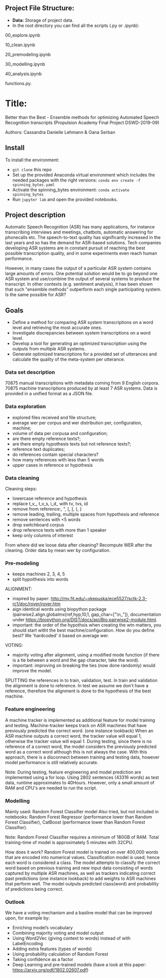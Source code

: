 ## Project File Structure:

- **Data:** Storage of project data.
- In the root directory you can find all the scripts (.py or .ipynb):

00_explore.ipynb

10_clean.ipynb

20_premodeling.ipynb

30_modelling.ipynb

40_analysis.ipynb

functions.py.
 


# Title:

Better than the Best - Ensemble methods for optimizing Automated Speech Recognition transcripts
(Propulsion Academy Final Project DSWD-2019-09)

Authors: Cassandra Danielle Lehmann & Oana Serban

## Install

To install the environment:

- `git clone` this repo
- Set up the provided Anaconda virtual environment which includes the needed packages with the right versions: `conda env create -f spinning_bytes.yaml`
- Activate the spinning_bytes environment: `conda activate spinning_bytes`
- Run `jupyter lab` and open the provided notebooks.


## Project description
Automatic Speech Recognition (ASR) has many applications, for instance transcribing interviews and meetings, chatbots, automatic answering for phonecalls etc. The speech-to-text quality has significantly increased in the last years and so has the demand for ASR-based solutions. Tech companies developing ASR systems are in constant pursuit of reaching the best possible transcription quality, and in some experiments even reach human performance. 

However, in many cases the output of a particular ASR system contains large amounts of errors. One potential solution would be to go beyond one ASR system and use/combine the output of several systems to produce the transcript. In other contexts (e.g. sentiment analysis), it has been shown that such "ensemble methods" outperform each single participating system. Is the same possible for ASR? 


## Goals
- Define a method for comparing ASR system transcriptions on a word level and retrieving the most accurate ones.
- Investigate discrepancies between system transcriptions on a word level.
- Develop a tool for generating an optimized transcription using the outputs from multiple ASR systems.
- Generate optimized transcriptions for a provided set of utterances and calculate the quality  of the meta-system per utterance. 


### Data set description
70875 manual transcriptions with metadata coming from 9 English corpora. 
70875 machine transcriptions produced by at least 7 ASR systems.
Data is provided in a unified format as a JSON file.


### Data exploration

 - explored files received and file structure; 
 - average wer per corpus and wer distribution per, configuration, machine; 
 - volume of data per corpusa and configuration; 
 - are there empty reference texts?; 
 - are there empty hypothesis texts but not reference texts?;
 - reference text duplicates; 
 - do references contain special characters?
 - how many references with less than 5 words
 - upper cases in reference or hypothesis


### Data cleaning

Cleaning steps:
 - lowercase reference and hypothesis
 - replace t_v_, t_v_s,  i_d_ with tv, tvs, id
 - remove from reference:, ", [, ], {, }
 - remove leading, trailing, multiple spaces from hypothesis and reference
 - remove sentences with <5 words
 - drop switchboard corpus
 - drop reference texts with more than 1 speaker
 - keep only columns of interest

 From where did we loose data after cleaning?
 Recompute WER after the cleaning.
 Order data by mean wer by configuration.

### Pre-modeling 
 - keeps machines 2, 3, 4, 5
 - split hypoithesis into words

ALIGNMENT:
 - inspired by paper: http://my.fit.edu/~vkepuska/ece5527/sctk-2.3-rc1/doc/rover/rover.htm
 - aign identical words using biopython package (pairwise2.align.globalmx(ref,hyp,10,1, gap_char=["\n_"]), documentation under https://biopython.org/DIST/docs/api/Bio.pairwise2-module.html.
 - important: the order of the hypothsis when creating the wtn matters, you should start witht the best machine/configuration. How do you define best? We 'hardcoded' it based on average wer.

VOTING:
- majority voting after alignment, using a modified mode function (if there is a tie between a word and the gap character, take the word).
- important: improving on breaking the ties (now done randomly) would improve the model.

SPLITTING the references in to train, validation, test. In train and validation the alignment is done to reference. In test we assume we don't have a reference, therefore the alignment is done to the hypothesis of the best machine.


### Feature engineering

A machine tracker is implemented as additional feature for model training and testing.
Machine-tracker keeps track on ASR machines that have previously predicted the correct word. (one instance lookback)
When an ASR machine outputs a correct word, the tracker value will equal 1, otherwise the tracker value will equal 1.
During testing, since there is no reference of a correct word, the model considers the previously predicted word as a correct word
although this is not always the case. 
With this approach, there is a disconnect between training and testing data, however model performance is still relatively accurate.

Note:
During testing, feature engineering and model prediction are implemented using a for loop.
Using 2802 sentences (43316 words) as test data, runtime approximates to 40Hours. However, only a small amount of RAM and CPU's 
are needed to run the script.

### Modelling
Mainly used: Random Forest Classifier model
Also tried, but not included in notebooks: Random Forest Regressor (performance lower than Random Forest Classifier), CatBoost (performance lower than Random Forest Classifier).

Note:
Random Forest Classifier requires a minimum of 180GB of RAM. Total training-time of model is approximately 5 minutes with 32CPU.

How does it work?
Random Forest model is trained on over 400,000 words that are encoded into numerical values. 
Classification model is used; hence each word is considered a class.
The model attempts to classify the correct word based on previous training and new input data consisting of words
captured by multiple ASR machines, as well as trackers indicating correct past predictions (one instance lookback) to add weights to ASR machines that perform well.
The model outputs predicted class(word) and probability of predictions being correct.


### Outlook

We have a voting mechanism and a basline model that can be improved upon, for example by:
 - Enriching model’s vocabulary
 - Combining majority voting and model output
 - Using Word2Vec (giving context to words) instead of with LabelEncoding
 - Adding extra features (types of words)
 - Using probability calculation of Random Forest
 - Taking confidence as a factor 
 - Deep Learning and pre-trained models (have a look at this paper: https://arxiv.org/pdf/1802.02607.pdf)

